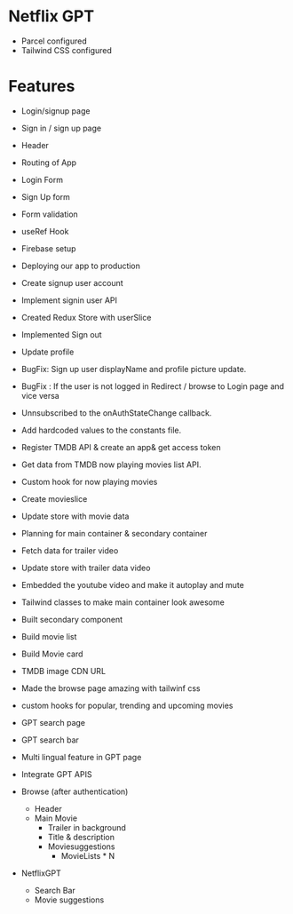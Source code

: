 # Netflix GPT

- Parcel configured
- Tailwind CSS configured

# Features

- Login/signup page
- Sign in / sign up page
- Header
- Routing of App
- Login Form
- Sign Up form
- Form validation
- useRef Hook
- Firebase setup
- Deploying our app to production
- Create signup user account
- Implement signin user API
- Created Redux Store with userSlice
- Implemented Sign out
- Update profile
- BugFix: Sign up user displayName and profile picture update.
- BugFix : If the user is not logged in Redirect / browse to Login page and vice versa
- Unnsubscribed to the onAuthStateChange callback.
- Add hardcoded values to the constants file.
- Register TMDB API & create an app& get access token
- Get data from TMDB now playing movies list API.
- Custom hook for now playing movies
- Create movieslice
- Update store with movie data
- Planning for main container & secondary container
- Fetch data for trailer video
- Update store with trailer data video
- Embedded the youtube video and make it autoplay and mute
- Tailwind classes to make main container look awesome
- Built secondary component
- Build movie list
- Build Movie card
- TMDB image CDN URL
- Made the browse page amazing with tailwinf css
- custom hooks for popular, trending and upcoming movies
- GPT search page
- GPT search bar
- Multi lingual feature in GPT page
- Integrate GPT APIS

- Browse (after authentication)

  - Header
  - Main Movie
    - Trailer in background
    - Title & description
    - Moviesuggestions
      - MovieLists \* N

- NetflixGPT
  - Search Bar
  - Movie suggestions
